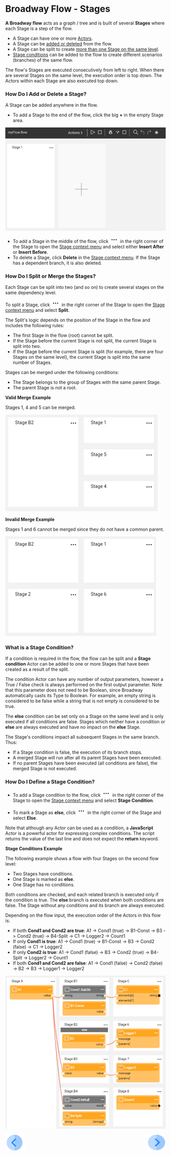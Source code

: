 # Broadway Flow - Stages

**A Broadway flow** acts as a graph / tree and is built of several **Stages** where each Stage is a step of the flow. 
- A Stage can have one or more [Actors](03_broadway_actor.md). 
- A Stage can be [added or deleted](19_broadway_flow_stages.md#how-do-i-add-or-delete-a-stage) from the flow.
- A Stage can be split to create [more than one Stage on the same level](19_broadway_flow_stages.md#how-do-i-split-or-merge-the-stages). 
- [Stage conditions](19_broadway_flow_stages.md#what-is-a-stage-condition) can be added to the flow to create different scenarios (branches) of the same flow.  

The flow's Stages are executed consecutively from left to right. When there are several Stages on the same level, the execution order is top down. The Actors within each Stage are also executed top down. 

### How Do I Add or Delete a Stage?

A Stage can be added anywhere in the flow.

- To add a Stage to the end of the flow, click the big **+** in the empty Stage area.

![Flow-Plus Icon](images/99_18_01_main_flow_area.PNG)
- To add a Stage in the middle of the flow, click ![image](images/99_19_dots.PNG) in the right corner of the Stage to open the [Stage context menu](18_broadway_flow_window.md#stage-context-menu) and select either **Insert After** or **Insert Before**. 
- To delete a Stage, click **Delete** in the [Stage context menu](18_broadway_flow_window.md#stage-context-menu). If the Stage has a dependent branch, it is also deleted.

### How Do I Split or Merge the Stages?

Each Stage can be split into two (and so on) to create several stages on the same dependency level. 

To split a Stage, click ![image](images/99_19_dots.PNG) in the right corner of the Stage to open the [Stage context menu](18_broadway_flow_window.md#stage-context-menu) and select  **Split**. 

The Split's logic depends on the position of the Stage in the flow and includes the following rules:
- The first Stage in the flow (root) cannot be split. 
- If the Stage before the current Stage is not split, the current Stage is split into two.
- If the Stage before the current Stage is split (for example, there are four Stages on the same level), the current Stage is split into the same number of Stages.

Stages can be merged under the following conditions:
- The Stage belongs to the group of Stages with the same parent Stage.
- The parent Stage is not a root.

**Valid Merge Example**

Stages 1, 4 and 5 can be merged.

![image](images/99_19_merge_example_1.PNG)

**Invalid Merge Example**

Stages 1 and 6 cannot be merged since they do not have a common parent.

![image](images/99_19_merge_example_2.PNG)

### What is a Stage Condition?

If a condition is required in the flow, the flow can be split and a **Stage condition** Actor can be added to one or more Stages that have been created as a result of the split. 

The condition Actor can have any number of output parameters, however a True / False check is always performed on the first output parameter. Note that this parameter does not need to be Boolean, since Broadway automatically casts its Type to Boolean. For example, an empty string is considered to be false while a string that is not empty is considered to be true.

The **else** condition can be set only on a Stage on the same level and is only executed if all conditions are false. Stages which neither have a condition or **else** are always executed and have no impact on the **else** Stage. 

The Stage's conditions impact all subsequent Stages in the same branch. Thus: 
-  If a Stage condition is false, the execution of its branch stops. 
-  A merged Stage will run after all its parent Stages have been executed. 
-  If no parent Stages have been executed (all conditions are false), the merged Stage is not executed.

### How Do I Define a Stage Condition?

- To add a Stage condition to the flow, click ![image](images/99_19_dots.PNG) in the right corner of the Stage to open the [Stage context menu](18_broadway_flow_window.md#stage-context-menu) and select **Stage Condition**. 

- To mark a Stage as **else**, click ![image](images/99_19_dots.PNG) in the right corner of the Stage and select **Else**.

Note that although any Actor can be used as a condition, a **JavaScript** Actor is a powerful actor for expressing complex conditions. The script returns the value of the last line and does not expect the **return** keyword.

**Stage Conditions Example**

The following example shows a flow with four Stages on the second flow level: 
-  Two Stages have conditions.
-  One Stage is marked as **else**. 
-  One Stage has no conditions. 

Both conditions are checked, and each related branch is executed only if the condition is true. The **else** branch is executed when both conditions are false. The Stage without any conditions and its branch are always executed.

Depending on the flow input, the execution order of the Actors in this flow is:

- If both **Cond1 and Cond2 are true**: A1 -> Cond1 (true) -> B1-Const -> B3 -> Cond2 (true) -> B4-Split -> C1 -> Logger2 -> Count1
- If only **Cond1 is true**: A1 -> Cond1 (true) -> B1-Const -> B3 -> Cond2 (false) -> C1 -> Logger2
- If only **Cond2 is true**: A1 -> Cond1 (false) -> B3 -> Cond2 (true) -> B4-Split -> Logger2 -> Count1
- If both **Cond1 and Cond2 are false**: A1 -> Cond1 (false) -> Cond2 (false) -> B2 -> B3 -> Logger1 -> Logger2

![image](images/99_19_cond_example_1.PNG)

[![Previous](/articles/images/Previous.png)](18_broadway_flow_window.md)[<img align="right" width="60" height="54" src="/articles/images/Next.png">](20_broadway_flow_linking_actors.md)
